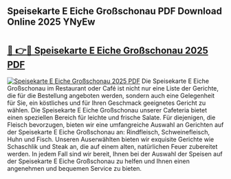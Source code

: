 ## Speisekarte E Eiche Großschonau PDF Download Online 2025 YNyEw

# <h2><a href="http://gcb6p1l.nevu.top/?p=Speisekarte+E+Eiche+Gro%c3%9fschonau">🔗 👉🔴 Speisekarte E Eiche Großschonau 2025 PDF</a></h2>

[![Speisekarte E Eiche Großschonau 2025 PDF](https://i.imgur.com/dBaPXMq.png)](http://gcb6p1l.nevu.top/?p=Speisekarte+E+Eiche+Gro%c3%9fschonau)
Die Speisekarte E Eiche Großschonau im Restaurant oder Café ist nicht nur eine Liste der Gerichte, die für die Bestellung angeboten werden, sondern auch eine Gelegenheit für Sie, ein köstliches und für Ihren Geschmack geeignetes Gericht zu wählen. Die Speisekarte E Eiche Großschonau unserer Cafeteria bietet einen speziellen Bereich für leichte und frische Salate. Für diejenigen, die Fleisch bevorzugen, bieten wir eine umfangreiche Auswahl an Gerichten auf der Speisekarte E Eiche Großschonau an: Rindfleisch, Schweinefleisch, Huhn und Fisch. Unseren Auserwählten bieten wir exquisite Gerichte wie Schaschlik und Steak an, die auf einem alten, natürlichen Feuer zubereitet werden. In jedem Fall sind wir bereit, Ihnen bei der Auswahl der Speisen auf der Speisekarte E Eiche Großschonau zu helfen und Ihnen einen angenehmen und bequemen Service zu bieten.
